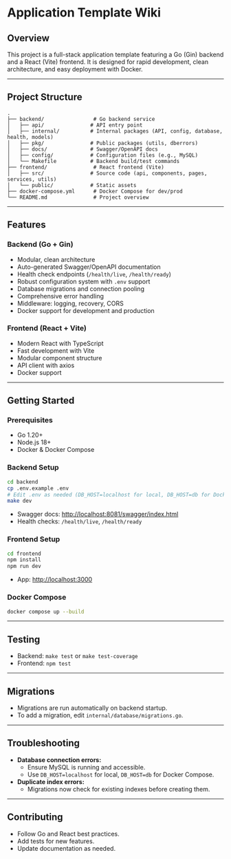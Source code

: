 # Application Template Wiki

## Overview

This project is a full-stack application template featuring a Go (Gin) backend and a React (Vite) frontend. It is designed for rapid development, clean architecture, and easy deployment with Docker.

---

## Project Structure

```
.
├── backend/                # Go backend service
│   ├── api/               # API entry point
│   ├── internal/          # Internal packages (API, config, database, health, models)
│   ├── pkg/               # Public packages (utils, dberrors)
│   ├── docs/              # Swagger/OpenAPI docs
│   ├── config/            # Configuration files (e.g., MySQL)
│   └── Makefile           # Backend build/test commands
├── frontend/               # React frontend (Vite)
│   ├── src/               # Source code (api, components, pages, services, utils)
│   └── public/            # Static assets
├── docker-compose.yml      # Docker Compose for dev/prod
└── README.md               # Project overview
```

---

## Features

### Backend (Go + Gin)
- Modular, clean architecture
- Auto-generated Swagger/OpenAPI documentation
- Health check endpoints (`/health/live`, `/health/ready`)
- Robust configuration system with `.env` support
- Database migrations and connection pooling
- Comprehensive error handling
- Middleware: logging, recovery, CORS
- Docker support for development and production

### Frontend (React + Vite)
- Modern React with TypeScript
- Fast development with Vite
- Modular component structure
- API client with axios
- Docker support

---

## Getting Started

### Prerequisites
- Go 1.20+
- Node.js 18+
- Docker & Docker Compose

### Backend Setup

```bash
cd backend
cp .env.example .env
# Edit .env as needed (DB_HOST=localhost for local, DB_HOST=db for Docker)
make dev
```

- Swagger docs: [http://localhost:8081/swagger/index.html](http://localhost:8081/swagger/index.html)
- Health checks: `/health/live`, `/health/ready`

### Frontend Setup

```bash
cd frontend
npm install
npm run dev
```

- App: [http://localhost:3000](http://localhost:3000)

### Docker Compose

```bash
docker compose up --build
```

---

## Testing

- Backend: `make test` or `make test-coverage`
- Frontend: `npm test`

---

## Migrations

- Migrations are run automatically on backend startup.
- To add a migration, edit `internal/database/migrations.go`.

---

## Troubleshooting

- **Database connection errors:**  
  - Ensure MySQL is running and accessible.
  - Use `DB_HOST=localhost` for local, `DB_HOST=db` for Docker Compose.
- **Duplicate index errors:**  
  - Migrations now check for existing indexes before creating them.

---

## Contributing

- Follow Go and React best practices.
- Add tests for new features.
- Update documentation as needed.

